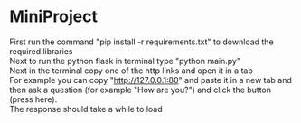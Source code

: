 MiniProject
===

First run the command "pip install -r requirements.txt" to download the required libraries  <br />
Next to run the python flask in terminal type "python main.py"  <br />
Next in the terminal copy one of the http links and open it in a tab  <br />
For example you can copy "http://127.0.0.1:80" and paste it in a new tab
and then ask a question (for example "How are you?") and click the button (press here).  <br />
The response should take a while to load
